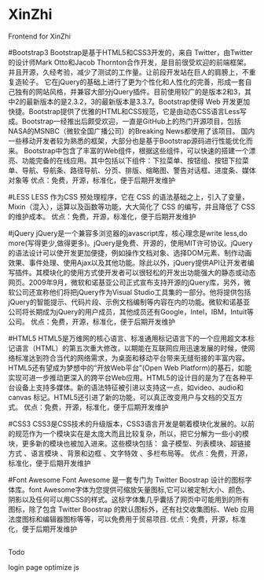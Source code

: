 # XinZhi
Frontend for XinZhi


#Bootstrap3
Bootstrap是基于HTML5和CSS3开发的，来自 Twitter，由Twitter的设计师Mark Otto和Jacob Thornton合作开发，是目前很受欢迎的前端框架。并且开源，久经考验，减少了测试的工作量。让前段开发站在巨人的肩膀上，不重复造轮子。 它在jQuery的基础上进行了更为个性化和人性化的完善，形成一套自己独有的网站风格，并兼容大部分jQuery插件。目前使用较广的是版本2和3，其中2的最新版本的是2.3.2，3的最新版本是3.3.7。Bootstrap使得 Web 开发更加快捷。Bootstrap提供了优雅的HTML和CSS规范，它是由动态CSS语言Less写成。Bootstrap一经推出后颇受欢迎，一直是GitHub上的热门开源项目，包括NASA的MSNBC（微软全国广播公司）的Breaking News都使用了该项目。  国内一些移动开发者较为熟悉的框架，大部分也是基于Bootstrap源码进行性能优化而来。
Bootstrap中包含了丰富的Web组件，根据这些组件，可以快速的搭建一个漂亮、功能完备的在线应用。其中包括以下组件：下拉菜单、按钮组、按钮下拉菜单、导航、导航条、路径导航、分页、排版、缩略图、警告对话框、进度条、媒体对象等
优点：免费，开源，标准化，便于后期开发维护


#LESS
LESS 作为CSS 预处理程序，它在 CSS 的语法基础之上，引入了变量，Mixin（混入），运算以及函数等功能，大大简化了 CSS 的编写，并且降低了 CSS 的维护成本。
优点：免费，开源，标准化，便于后期开发维护

#jQuery
jQuery是一个兼容多浏览器的javascript库，核心理念是write less,do more(写得更少,做得更多)。jQuery是免费、开源的，使用MIT许可协议。jQuery的语法设计可以使开发更加便捷，例如操作文档对象、选择DOM元素、制作动画效果、事件处理、使用Ajax以及其他功能。除此以外，jQuery提供API让开发者编写插件。其模块化的使用方式使开发者可以很轻松的开发出功能强大的静态或动态网页。2009年9月，微软和诺基亚公司正式宣布支持开源的jQuery库，另外，微软公司还宣称他们将把jQuery作为Visual Studio工具集的一部分。他将提供包括jQuery的智能提示、代码片段、示例文档编制等内容在内的功能。微软和诺基亚公司将长期成为jQuery的用户成员，其他成员还有Google，Intel，IBM，Intuit等公司。
优点：免费，开源，标准化，便于后期开发维护

#HTML5
HTML5是万维网的核心语言、标准通用标记语言下的一个应用超文本标记语言（HTML）的第五次重大修改，以期能在互联网应用迅速发展的时候，使网络标准达到符合当代的网络需求，为桌面和移动平台带来无缝衔接的丰富内容。HTML5还有望成为梦想中的“开放Web平台”(Open Web Platform)的基石，如能实现可进一步推动更深入的跨平台Web应用。HTML5的设计目的是为了在各种平台设备上支持多媒体。新的语法特征被引进以支持这一点，如video、audio和canvas 标记。HTML5还引进了新的功能，可以真正改变用户与文档的交互方式。
优点：免费，开源，标准化，便于后期开发维护


#CSS3
CSS3是CSS技术的升级版本，CSS3语言开发是朝着模块化发展的。以前的规范作为一个模块实在是太庞大而且比较复杂，所以，把它分解为一些小的模块，更多新的模块也被加入进来。这些模块包括： 盒子模型、列表模块、超链接方式 、语言模块 、背景和边框 、文字特效 、多栏布局等。
优点：免费，开源，标准化，便于后期开发维护


#Font Awesome
Font Awesome 是一套专门为 Twitter Boostrap 设计的图标字体库。font Awesome字体为您提供可缩放矢量图标,它可以被定制大小、颜色、阴影以及任何可以用CSS的样式。这标字体集几乎囊括了网页中可能用到的所有图标，除了包含 Twitter Boostrap 的默认图标外，还有社交收集图标、Web 应用法度图标和编辑器图标等等，可以免费用于贸易项目.
优点：免费，开源，标准化，便于后期开发维护



##
Todo 

login page
optimize js


